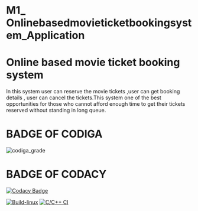 # M1_ Onlinebasedmovieticketbookingsystem_Application
# Online based movie ticket booking system 
   In this system user can reserve the movie tickets ,user can get booking details , user can cancel the tickets.This system one of the best opportunities for those who cannot afford enough time to get their tickets  reserved without standing in long queue.
   
# BADGE OF CODIGA   
   

![codiga_grade](https://api.codiga.io/project/31269/status/svg)

# BADGE OF CODACY

  [![Codacy Badge](https://app.codacy.com/project/badge/Grade/351270e1dd574848af0fd7e62b4401d4)](https://www.codacy.com/gh/DivyaPrabhaShan/M1_Onlinebasedmovieticketbookingsystem_Application/dashboard?utm_source=github.com&amp;utm_medium=referral&amp;utm_content=DivyaPrabhaShan/M1_Onlinebasedmovieticketbookingsystem_Application&amp;utm_campaign=Badge_Grade)

[![Build-linux](https://github.com/DivyaPrabhaShan/M1_Onlinebasedmovieticketbookingsystem_Application/actions/workflows/Build-linux.yml/badge.svg)](https://github.com/DivyaPrabhaShan/M1_Onlinebasedmovieticketbookingsystem_Application/actions/workflows/Build-linux.yml) 
[![C/C++ CI](https://github.com/DivyaPrabhaShan/M1_Onlinebasedmovieticketbookingsystem_Application/actions/workflows/c-cpp.yml/badge.svg)](https://github.com/DivyaPrabhaShan/M1_Onlinebasedmovieticketbookingsystem_Application/actions/workflows/c-cpp.yml)
